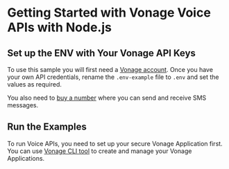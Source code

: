 # Getting Started with Vonage Voice APIs with Node.js

## Set up the ENV with Your Vonage API Keys

To use this sample you will first need a [Vonage account](https://dashboard.nexmo.com/sign-up). Once you have your own API credentials, rename
the `.env-example` file to `.env` and set the values as required.

You also need to [buy a number](https://dashboard.nexmo.com/buy-numbers) where you can send and receive SMS messages.

## Run the Examples

To run Voice APIs, you need to set up your secure Vonage Application first. You can use [Vonage CLI tool](https://github.com/Nexmo/nexmo-cli) to create and manage your Vonage Applications.
